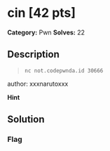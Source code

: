 # cin [42 pts]

**Category:** Pwn
**Solves:** 22

## Description
>```nc not.codepwnda.id 30666```

author: xxxnarutoxxx

**Hint**


## Solution

### Flag

